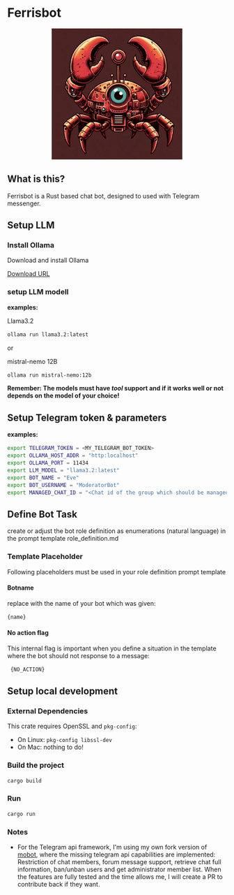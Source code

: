 # Ferrisbot

<p align="center"><img src="ferrisbot_logo.jpg" alt="ferrisbot" height="300px"></p>

## What is this?

Ferrisbot is a Rust based chat bot, designed to used with Telegram messenger.

## Setup LLM

### Install Ollama

Download and install Ollama

[Download URL](https://ollama.com/download)

### setup LLM modell

**examples:**

Llama3.2

```bash
ollama run llama3.2:latest
```

or

mistral-nemo 12B

```bash
ollama run mistral-nemo:12b
```

**Remember: The models must have _tool_ support and if it works well or not depends on the model of your choice!**

## Setup Telegram token & parameters

**examples:**

```bash
export TELEGRAM_TOKEN = <MY_TELEGRAM_BOT_TOKEN>
export OLLAMA_HOST_ADDR = "http:localhost"
export OLLAMA_PORT = 11434
export LLM_MODEL = "llama3.2:latest"
export BOT_NAME = "Eve"
export BOT_USERNAME = "ModeratorBot"
export MANAGED_CHAT_ID = "<Chat id of the group which should be managed by the bot>"
```

## Define Bot Task

create or adjust the bot role definition as enumerations (natural language) in the prompt template role_definition.md

### Template Placeholder

Following placeholders must be used in your role definition prompt template

#### Botname

replace with the name of your bot which was given:

```bash
{name}
```

#### No action flag

This internal flag is important when you define a situation in the template where the bot should not response to a message:

```bash
 {NO_ACTION}
```

## Setup local development

### External Dependencies

This crate requires OpenSSL and `pkg-config`:

- On Linux: `pkg-config libssl-dev`
- On Mac: nothing to do!

### Build the project

```bash
cargo build
```

### Run

```bash
cargo run
```

### Notes

- For the Telegram api framework, I'm using my own fork version of [mobot](https://github.com/slaytanic87/mobot), where the missing telegram api capabilities are implemented: Restriction of chat members, forum message support, retrieve chat full information, ban/unban users and get administrator member list.
When the features are fully tested and the time allows me, I will create a PR to contribute back if they want.

